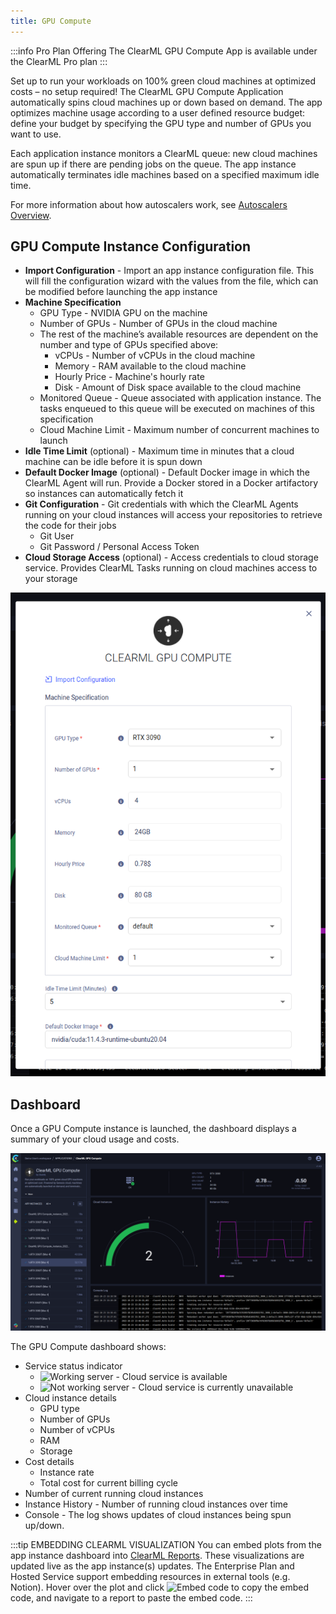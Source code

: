 ```yaml
---
title: GPU Compute
---
```


:::info Pro Plan Offering
The ClearML GPU Compute App is available under the ClearML Pro plan
::: 

Set up to run your workloads on 100% green cloud machines at optimized costs – no setup required! The ClearML GPU Compute 
Application automatically spins cloud machines up or down based on demand. The app optimizes machine usage according to 
a user defined resource budget: define your budget by specifying the GPU type and number of GPUs you want to use.

Each application instance monitors a ClearML queue: new cloud machines are spun up if there are pending jobs on the 
queue. The app instance automatically terminates idle machines based on a specified maximum idle time.

For more information about how autoscalers work, see [Autoscalers Overview](../../cloud_autoscaling/autoscaling_overview.md#autoscaler-applications).

## GPU Compute Instance Configuration
* **Import Configuration** - Import an app instance configuration file. This will fill the configuration wizard with the 
  values from the file, which can be modified before launching the app instance
* **Machine Specification** 
    * GPU Type - NVIDIA GPU on the machine
    * Number of GPUs - Number of GPUs in the cloud machine
    * The rest of the machine’s available resources are dependent on the number and type of GPUs specified above:  
      * vCPUs - Number of vCPUs in the cloud machine
      * Memory - RAM available to the cloud machine
      * Hourly Price - Machine's hourly rate   
      * Disk - Amount of Disk space available to the cloud machine
    * Monitored Queue - Queue associated with application instance. The tasks enqueued to this queue will be executed on 
      machines of this specification
    * Cloud Machine Limit - Maximum number of concurrent machines to launch
* **Idle Time Limit** (optional) - Maximum time in minutes that a cloud machine can be idle before it is spun down
* **Default Docker Image** (optional) - Default Docker image in which the ClearML Agent will run. Provide a Docker stored 
  in a Docker artifactory so instances can automatically fetch it
* **Git Configuration** - Git credentials with which the ClearML Agents running on your cloud instances will access your repositories to retrieve the code for their jobs
    * Git User
    * Git Password / Personal Access Token
* **Cloud Storage Access** (optional) - Access credentials to cloud storage service. Provides ClearML Tasks running on cloud 
  machines access to your storage

![GPU Compute wizard](../../img/apps_gpu_compute_wizard.png)

## Dashboard

Once a GPU Compute instance is launched, the dashboard displays a summary of your cloud usage and costs.

![GPU Compute dashboard](../../img/apps_gpu_compute_dashboard.png)

The GPU Compute dashboard shows:
* Service status indicator
  * <img src="/docs/latest/icons/ico-server-ok.svg" alt="Working server" className="icon size-md space-sm" /> - Cloud service is available
  * <img src="/docs/latest/icons/ico-server-alert.svg" alt="Not working server" className="icon size-md space-sm" /> - Cloud service is currently unavailable
* Cloud instance details 
  * GPU type
  * Number of GPUs
  * Number of vCPUs
  * RAM 
  * Storage
* Cost details 
  * Instance rate 
  * Total cost for current billing cycle
* Number of current running cloud instances 
* Instance History - Number of running cloud instances over time  
* Console - The log shows updates of cloud instances being spun up/down. 

:::tip EMBEDDING CLEARML VISUALIZATION
You can embed plots from the app instance dashboard into [ClearML Reports](../webapp_reports.md). These visualizations 
are updated live as the app instance(s) updates. The Enterprise Plan and Hosted Service support embedding resources in 
external tools (e.g. Notion). Hover over the plot and click <img src="/docs/latest/icons/ico-plotly-embed-code.svg" alt="Embed code" className="icon size-md space-sm" /> 
to copy the embed code, and navigate to a report to paste the embed code.
:::
